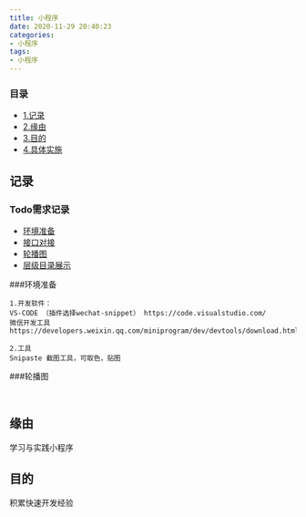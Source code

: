```yaml
---
title: 小程序
date: 2020-11-29 20:40:23
categories:
- 小程序
tags:
- 小程序
---
```


### 目录

* [1.记录](#记录)
* [2.缘由](#缘由)
* [3.目的](#目的)
* [4.具体实施](#具体实施)

## 记录

### Todo需求记录
* [环境准备](#环境准备)
* [接口对接](#接口对接)
* [轮播图](#轮播图)
* [层级目录展示](#层级目录渲染)



###环境准备 

```
1.开发软件： 
VS-CODE （插件选择wechat-snippet） https://code.visualstudio.com/
微信开发工具 https://developers.weixin.qq.com/miniprogram/dev/devtools/download.html

2.工具
Snipaste 截图工具，可取色，贴图

```

###轮播图

```


```

## 缘由

学习与实践小程序

## 目的

积累快速开发经验
